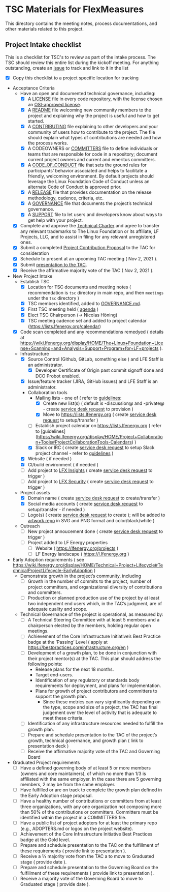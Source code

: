 # TSC Materials for FlexMeasures

This directory contains the meeting notes, process documentations, and other materials related to this project.

## Project Intake checklist

This is a checklist for TSC's to review as part of the intake process. The TSC should review this entire list during the kickoff meeting. For anything outstanding, create an [issue](../issues) to track and link to it in the list

- [x] Copy this checklist to a project specific location for tracking
- Acceptance Criteria
	- Have an open and documented technical governance, including:
		- [x] A [LICENSE](../LICENSE) file in every code repository, with the license chosen an [OSI-approved license](https://opensource.org/licenses).
		- [x] A [README](../README.md) file welcoming new community members to the project and explaining why the project is useful and how to get started.
		- [x] A [CONTRIBUTING](../CONTRIBUTING.md) file explaining to other developers and your community of users how to contribute to the project. The file should explain what types of contributions are needed and how the process works.
		- [x] A CODEOWNERS or [COMMITTERS](../COMMITTERS.csv) file to define individuals or teams that are responsible for code in a repository; document current project owners and current and emeritus committers. 
		- [x] A [CODE_OF_CONDUCT](../CODE_OF_CONDUCT.md) file that sets the ground rules for participants’ behavior associated and helps to facilitate a friendly, welcoming environment. By default projects should leverage the Linux Foundation Code of Conduct unless an alternate Code of Conduct is approved prior.
		- [x] A [RELEASE](../RELEASE.md) file that provides documentation on the release methodology, cadence, criteria, etc.
		- [x] A [GOVERNANCE](../GOVERNANCE.md) file that documents the project’s technical governance.
		- [x] A [SUPPORT](../SUPPORT.md) file to let users and developers know about ways to get help with your project.
	- [x] Complete and approve the [Technical Charter](CHARTER.md) and agree to transfer any relevant trademarks to The Linux Foundation or its affiliate, LF Projects, LLC, and to assist in filing for any relevant unregistered ones.
	- [x] Submit a completed [Project Contribution Proposal](https://wiki.lfenergy.org/display/HOME/New+Project+Proposals+Process) to the TAC for consideration
	- [x] Schedule to present at an upcoming TAC meeting ( Nov 2, 2021 ).
	- [x] Submit [presentation to the TAC](https://flexmeasures.io/media/files/LFE-TAC-Intro-FlexMeasures.pdf).
	- [x] Receive the affirmative majority vote of the TAC ( Nov 2, 2021 ).
- New Project Intake
	- Establish TSC
		- [x] Location for TSC documents and meeting notes ( recommendation is ```tsc``` directory in main repo, and then ```meetings``` under the ```tsc``` directory )
		- [x] TSC members identified, added to [GOVERNANCE.md](../GOVERNANCE.md).
		- [x] First TSC meeting held ( [agenda](meetings/initial-meeting-agenda.md) )
		- [x] Elect TSC Chairperson (-> Nicolas Höning)
		- [x] TSC meeting cadence set and added to project calendar (https://lists.lfenergy.org/calendar)
	- [x] Code scan completed and any recommendations remedyed ( details at https://wiki.lfenergy.org/display/HOME/The+Linux+Foundation+License+Scanning+and+Analysis+Support+Program+for+LF+projects ).
	- Infrastructure
		- [x] Source Control (Github, GitLab, something else ) and LFE Staff is an administrator.	
			- [x] Developer Certificate of Origin past commit signoff done and DCO Probot enabled.
		- [x] Issue/feature tracker (JIRA, GitHub issues) and LFE Staff is an administrator.
		- Collaboration tools 
			- Mailing lists - one of ( refer to [guidelines](https://wiki.lfenergy.org/display/HOME/Project+Collaboration+Tools#ProjectCollaborationTools-Mailinglists): 
				- [x] Create new list(s) ( default is -discussion@ and -private@ - create [service desk request] to provision ) 
				- [x] Move to https://lists.lfenergy.org ( create [service desk request] to setup/transfer )
			- [ ] Establish project calendar on https://lists.lfenergy.org ( refer to [guidelines] (https://wiki.lfenergy.org/display/HOME/Project+Collaboration+Tools#ProjectCollaborationTools-Calendars) )
			- [x] Slack or IRC ( create [service desk request] to setup Slack project channel - refer to [guidelines]( https://wiki.lfenergy.org/display/HOME/Project+Collaboration+Tools#ProjectCollaborationTools-Slack) )
		- [x] Website ( if needed )
		- [x] CI/build environment ( if needed )
		- [ ] Add project to [LFX Insights](https://insights.lfx.linuxfoundation.org/) ( create [service desk request] to trigger )
		- [ ] Add project to [LFX Security](https://security.lfx.linuxfoundation.org/) ( create [service desk request] to trigger )
	- Project assets
		- [x] Domain name ( create [service desk request] to create/transfer )
		- [x] Social media accounts ( create [service desk request] to setup/transfer - if needed )
		- [ ] Logo(s) ( create [service desk request] to create ); will be added to [artwork repo](https://artwork.lfenergy.org) in SVG and PNG format and color/black/white )
	- Outreach
		- [ ] New project annoucement done ( create [service desk request] to trigger )
		- [ ] Project added to LF Energy properties
			- [ ] Website ( https://lfenergy.org/projects )
			- [ ] LF Energy landscape ( https://l.lfenergy.org )
- Early Adoption requirements ( see https://wiki.lfenergy.org/display/HOME/Technical+Project+Lifecycle#TechnicalProjectLifecycle-EarlyAdoption )
  - Demonstrate growth in the project’s community, including
	- [ ] Growth in the number of commits to the project, number of project committers, and organizational diversity of contributions and committers.
	- [ ] Production or planned production use of the project by at least two independent end users which, in the TAC’s judgment, are of adequate quality and scope.
  - Technical Governance of the project is operational, as measured by:
	- [ ] A Technical Steering Committee with at least 5 members and a chairperson elected by the members, holding regular open meetings.
	- [ ] Achievement of the Core Infrastructure Initiative’s Best Practice badge at the ‘Passing’ Level ( apply at https://bestpractices.coreinfrastructure.org/en )
	- [ ] Development of a growth plan, to be done in conjunction with their project mentor(s) at the TAC. This plan should address the following points:
		- Release plans for the next 18 months.
		- Target end-users.
		- Identification of any regulatory or standards body requirements for deployment, and plans for implementation.
		- Plans for growth of project contributors and committers to support the growth plan.
			- Since these metrics can vary significantly depending on the type, scope and size of a project, the TAC has final judgement over the level of activity that is adequate to meet these criteria.
	- [ ] Identification of any infrastructure resources needed to fulfill the growth plan.
	- [ ] Prepare and schedule presentation to the TAC of the project’s growth, technical governance, and growth plan ( link to presentation deck )
	- [ ] Receive the affirmative majority vote of the TAC and Governing Board
- Graduated Project requirements
  	- [ ] Have a defined governing body of at least 5 or more members (owners and core maintainers), of which no more than 1/3 is affiliated with the same employer. In the case there are 5 governing members, 2 may be from the same employer.
	- [ ] Have fulfilled or are on track to complete the growth plan defined in the Early Adoption stage proposal.
	- [ ] Have a healthy number of contributions or committers from at least three organizations, with any one organization not composing more than 50% of the contributions or committers. Committers must be identified within the project in a COMMITTERS file.
	- [ ] Have a public list of project adopters for at least the primary repo (e.g., ADOPTERS.md or logos on the project website).
	- [ ] Achievement of the Core Infrastructure Initiative Best Practices badge at the Gold level.
	- [ ] Prepare and schedule presentation to the TAC on the fulfillment of these requirements ( provide link to presentation ).
	- [ ] Receive a ⅔ majority vote from the TAC a to move to Graduated stage ( provide date ).
	- [ ] Prepare and schedule presentation to the Governing Board on the fulfillment of these requirements ( provide link to presentation ).
	- [ ] Receive a majority vote of the Governing Board to move to Graduated stage ( provide date ).

[service desk request]: https://github.com/lf-energy/foundation/issues/new/choose
